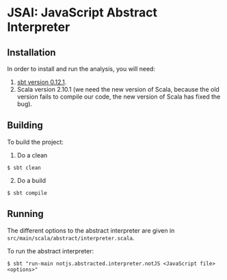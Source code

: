 # JSAI: JavaScript Abstract Interpreter

## Installation

In order to install and run the analysis, you will need:

1. [sbt version 0.12.1](http://www.scala-sbt.org/0.12.1/docs/home.html).
2. Scala version 2.10.1 (we need the new version of Scala, because the old version fails to compile our code, the new version of Scala has fixed the bug).
 
## Building

To build the project:

1. Do a clean
```console
$ sbt clean
```

2. Do a build
```console
$ sbt compile
```     

## Running

The different options to the abstract interpreter are given in `src/main/scala/abstract/interpreter.scala`. 

To run the abstract interpreter:

```console
$ sbt "run-main notjs.abstracted.interpreter.notJS <JavaScript file> <options>"
```
